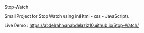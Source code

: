 Stop-Watch

Small Project for Stop Watch using in(Html - css - JavaScript).

Live Demo : https://abdelrahmanabdelaziz10.github.io/Stop-Watch/
